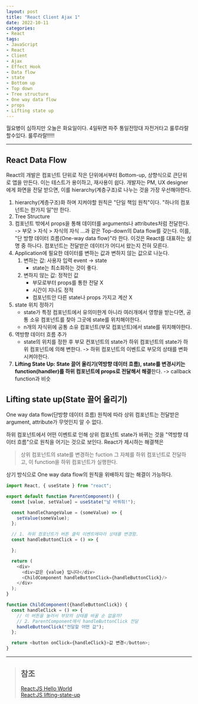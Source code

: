```yaml
---
layout: post
title: "React Client Ajax 1"
date: 2022-10-11
categories:
- React
tags:
- JavaScript
- React
- Client
- Ajax
- Effect Hook
- Data flow
- state
- Bottom up
- Top down
- Tree structure
- One way data flow
- props
- Lifting state up
---
```


월요병이 심하지만 오늘은 화요일이다. 4일뒤면 파주 통일전망대 자전거타고 룰루라랄할수있다. 룰루라랄!!!!!

---

## React Data Flow

React의 개발은 컴포넌트 단위로 작은 단위에서부터 Bottom-up, 상향식으로 큰단위로 앱을 만든다. 이는 테스트가 용이하고, 재사용이 쉽다. 개발자는 PM, UX designer에게 화면을 전달 받으면, 이를 hierarchy(계층구조)로 나누는 것을 가장 우선해야한다.

1. hierarchy(계층구조)화 하며 지켜야할 원칙은 "단일 책임 원칙"이다. "하나의 컴포넌트는 한가지 일"만 한다.
2. Tree Structure
3. 컴포넌트 밖에서 props을 통해 데이터를 arguments나 attributes처럼 전달한다. -> 부모 > 자식 > 자식의 자식 ...과 같은 Top-down의 Data flow를 갖는다. 이를, "단 방향 데이터 흐름(One-way data flow)"라 한다. 이것은 React를 대표하는 설명 중 하나다. 컴포넌트는 전달받은 데이터가 어디서 왔는지 전혀 모른다.
4. Application에 필요한 데이터를 변하는 값과 변하지 않는 값으로 나눈다.
   1. 변하는 값: 사용자 입력 event -> state
      - state는 최소화하는 것이 좋다.
   2. 변하지 않는 값: 정적인 값
      - 부모로부터 props를 통한 전달 X
      - 시간이 지나도 정적
      - 컴포넌트안 다른 state나 props 가지고 계산 X
5. state 위치 정하기
   - state가 특정 컴포넌트에서 유의미한게 아니라 여러개에서 영향을 받는다면, 공통 소유 컴포넌트를 찾아 그곳에 state를 위치해야한다.
   - n개의 자식위에 공통 소유 컴포넌트(부모 컴포넌트)에서 state를 위치해야한다.
6. 역방향 데이터 흐름 추가
   - state의 위치를 정한 후 부모 컨포넌트의 state가 하위 컴포넌트의 state가 하위 컴포넌트에 의해 변한다. -> 하위 컴포넌트의 이벤트로 부모의 상태를 변화시켜야한다.
7. **Lifting State Up: State 끌어 올리기(역방향 데이터 흐름), state를 변경시키는 function(handler)를 하위 컴포넌트에 props로 전달해서 해결**한다. -> callback function과 비슷

## Lifting state up(State 끌어 올리기)

One way data flow(단방향 데이터 흐름) 원칙에 따라 상위 컴포넌트는 전달받은 argument, attribute가 무엇인지 알 수 없다.

하위 컴포넌트에서 어떤 이벤트로 인해 상위 컴포넌트 state가 바뀌는 것을 "역방향 데이터 흐름"으로 원칙을 어기는 것으로 보인다. React가 제시하는 해결책은

> 상위 컴포넌트의 state를 변경하는 fuction 그 자체를 하위 컴포넌트로 전달하고, 이 function을 하위 컴포넌트가 실행한다.

상기 방식으로 One way data flow의 원칙을 위배하지 않는 해결이 가능하다.

```javascript
import React, { useState } from "react";

export default function ParentComponent() {
  const [value, setValue] = useState("날 바꿔줘!");

  const handleChangeValue = (someValue) => {
    setValue(someValue);
  };

  // 1. 하위 컴포넌트가 버튼 클릭 이벤트에따라 상태를 변경함.
  const handleButtonClick = () => {

  };

  return (
    <div>
      <div>값은 {value} 입니다</div>
      <ChildComponent handleButtonClick={handleButtonClick}/>
    </div>
  );
}

function ChildComponent({handleButtonClick}) {
  const handleClick = () => {
    // 이 버튼을 눌러서 부모의 상태를 바꿀 순 없을까?
    // 2. ParentComponent에서 handleButtonClick 전달
    handleButtonClick("전달할 어떤 값");
  };

  return <button onClick={handleClick}>값 변경</button>;
}
```

---

> ## 참조
>
> [React:JS Hello World](https://ko.reactjs.org/docs/hello-world.html)   
> [React:JS lifting-state-up](https://ko.reactjs.org/docs/lifting-state-up.html)